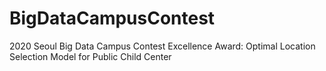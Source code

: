 
# BigDataCampusContest
2020 Seoul Big Data Campus Contest Excellence Award: Optimal Location Selection Model for Public Child Center
